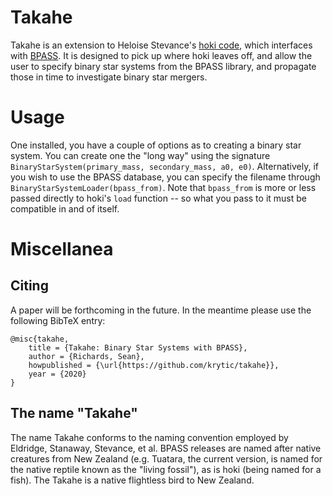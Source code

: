 # Takahe

Takahe is an extension to Heloise Stevance's [hoki code](http://github.com/HeloiseS/hoki), which interfaces with [BPASS](bpass.auckland.ac.nz). It is designed to pick up where hoki leaves off, and allow the user to specify binary star systems from the BPASS library, and propagate those in time to investigate binary star mergers.

# Usage

One installed, you have a couple of options as to creating a binary star system. You can create one the "long way" using the signature `BinaryStarSystem(primary_mass, secondary_mass, a0, e0)`. Alternatively, if you wish to use the BPASS database, you can specify the filename through `BinaryStarSystemLoader(bpass_from)`. Note that `bpass_from` is more or less passed directly to hoki's `load` function -- so what you pass to it must be compatible in and of itself.

# Miscellanea

## Citing

A paper will be forthcoming in the future. In the meantime please use the following BibTeX entry:

	@misc{takahe,
		title = {Takahe: Binary Star Systems with BPASS},
		author = {Richards, Sean},
		howpublished = {\url{https://github.com/krytic/takahe}},
		year = {2020}
	}

## The name "Takahe"

The name Takahe conforms to the naming convention employed by Eldridge, Stanaway, Stevance, et al. BPASS releases are named after native creatures from New Zealand (e.g. Tuatara, the current version, is named for the native reptile known as the "living fossil"), as is hoki (being named for a fish). The Takahe is a native flightless bird to New Zealand.